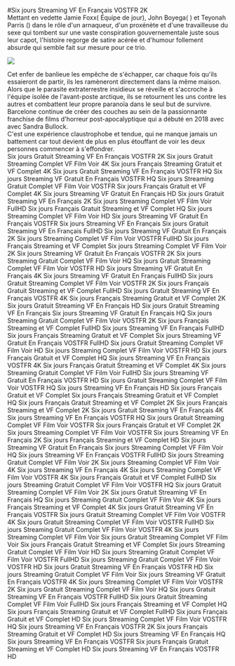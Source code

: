 #Six jours Streaming VF En Français VOSTFR 2K  
Mettant en vedette Jamie Foxx( Équipe de jour), John Boyega( ) et Teyonah Parris () dans le rôle d'un arnaqueur, d'un proxénète et d'une travailleuse du sexe qui tombent sur une vaste conspiration gouvernementale juste sous leur capot, l'histoire regorge de satire acérée et d'humour follement absurde qui semble fait sur mesure pour ce trio.  
  
[![](https://i.imgur.com/qSNzIqt.png)](https://movie.rssnews.media/RpkukQk.php)  
  
Cet enfer de banlieue les empêche de s'échapper, car chaque fois qu'ils essaieront de partir, ils les ramèneront directement dans la même maison.  
Alors que le parasite extraterrestre insidieux se réveille et s'accroche à l'équipe isolée de l'avant-poste arctique, ils se retournent les uns contre les autres et combattent leur propre paranoïa dans le seul but de survivre.  
 Barcelone continue de créer des couches au sein de la passionnante franchise de films d'horreur post-apocalyptique qui a débuté en 2018 avec  avec Sandra Bullock.  
C'est une expérience claustrophobe et tendue, qui ne manque jamais un battement car tout devient de plus en plus étouffant de voir les deux personnes commencer à s'effondrer.  
Six jours Gratuit Streaming VF En Français VOSTFR 2K
Six jours Gratuit Streaming Complet VF Film Voir 4K
Six jours Français Streaming Gratuit et VF Complet 4K
Six jours Gratuit Streaming VF En Français VOSTFR HQ
Six jours Streaming VF Gratuit En Français VOSTFR HQ
Six jours Streaming Gratuit Complet VF Film Voir VOSTFR
Six jours Français Gratuit et VF Complet 4K
Six jours Streaming VF Gratuit En Français HD
Six jours Gratuit Streaming VF En Français 2K
Six jours Streaming Complet VF Film Voir FullHD
Six jours Français Gratuit Streaming et VF Complet HQ
Six jours Streaming Complet VF Film Voir HD
Six jours Streaming VF Gratuit En Français VOSTFR
Six jours Streaming VF En Français
Six jours Gratuit Streaming VF En Français FullHD
Six jours Streaming VF Gratuit En Français 2K
Six jours Streaming Complet VF Film Voir VOSTFR FullHD
Six jours Français Streaming et VF Complet
Six jours Streaming Complet VF Film Voir 2K
Six jours Streaming VF Gratuit En Français VOSTFR 2K
Six jours Streaming Gratuit Complet VF Film Voir HQ
Six jours Gratuit Streaming Complet VF Film Voir VOSTFR HD
Six jours Streaming VF Gratuit En Français 4K
Six jours Streaming VF Gratuit En Français FullHD
Six jours Gratuit Streaming Complet VF Film Voir VOSTFR 2K
Six jours Français Gratuit Streaming et VF Complet FullHD
Six jours Gratuit Streaming VF En Français VOSTFR 4K
Six jours Français Streaming Gratuit et VF Complet 2K
Six jours Gratuit Streaming VF En Français HD
Six jours Gratuit Streaming VF En Français
Six jours Streaming VF Gratuit En Français HQ
Six jours Streaming Gratuit Complet VF Film Voir VOSTFR 2K
Six jours Français Streaming et VF Complet FullHD
Six jours Streaming VF En Français FullHD
Six jours Français Streaming Gratuit et VF Complet
Six jours Streaming VF Gratuit En Français VOSTFR FullHD
Six jours Gratuit Streaming Complet VF Film Voir HD
Six jours Streaming Complet VF Film Voir VOSTFR HD
Six jours Français Gratuit et VF Complet HQ
Six jours Streaming VF En Français VOSTFR 4K
Six jours Français Gratuit Streaming et VF Complet 4K
Six jours Streaming Gratuit Complet VF Film Voir FullHD
Six jours Streaming VF Gratuit En Français VOSTFR HD
Six jours Gratuit Streaming Complet VF Film Voir VOSTFR HQ
Six jours Streaming VF En Français HD
Six jours Français Gratuit et VF Complet
Six jours Français Streaming Gratuit et VF Complet HQ
Six jours Français Gratuit Streaming et VF Complet 2K
Six jours Français Streaming et VF Complet 2K
Six jours Gratuit Streaming VF En Français 4K
Six jours Streaming VF En Français VOSTFR HQ
Six jours Gratuit Streaming Complet VF Film Voir VOSTFR
Six jours Français Gratuit et VF Complet 2K
Six jours Streaming Complet VF Film Voir VOSTFR
Six jours Streaming VF En Français 2K
Six jours Français Streaming et VF Complet HD
Six jours Streaming VF Gratuit En Français
Six jours Streaming Complet VF Film Voir HQ
Six jours Streaming VF En Français VOSTFR FullHD
Six jours Streaming Gratuit Complet VF Film Voir 2K
Six jours Streaming Complet VF Film Voir 4K
Six jours Streaming VF En Français 4K
Six jours Streaming Complet VF Film Voir VOSTFR 4K
Six jours Français Gratuit et VF Complet FullHD
Six jours Streaming Gratuit Complet VF Film Voir VOSTFR HQ
Six jours Gratuit Streaming Complet VF Film Voir 2K
Six jours Gratuit Streaming VF En Français HQ
Six jours Streaming Gratuit Complet VF Film Voir 4K
Six jours Français Streaming et VF Complet 4K
Six jours Gratuit Streaming VF En Français VOSTFR
Six jours Gratuit Streaming Complet VF Film Voir VOSTFR 4K
Six jours Gratuit Streaming Complet VF Film Voir VOSTFR FullHD
Six jours Streaming Gratuit Complet VF Film Voir VOSTFR 4K
Six jours Streaming Complet VF Film Voir
Six jours Gratuit Streaming Complet VF Film Voir
Six jours Français Gratuit Streaming et VF Complet
Six jours Streaming Gratuit Complet VF Film Voir HD
Six jours Streaming Gratuit Complet VF Film Voir VOSTFR FullHD
Six jours Streaming Gratuit Complet VF Film Voir VOSTFR HD
Six jours Gratuit Streaming VF En Français VOSTFR HD
Six jours Streaming Gratuit Complet VF Film Voir
Six jours Streaming VF Gratuit En Français VOSTFR 4K
Six jours Streaming Complet VF Film Voir VOSTFR 2K
Six jours Gratuit Streaming Complet VF Film Voir HQ
Six jours Gratuit Streaming VF En Français VOSTFR FullHD
Six jours Gratuit Streaming Complet VF Film Voir FullHD
Six jours Français Streaming et VF Complet HQ
Six jours Français Streaming Gratuit et VF Complet FullHD
Six jours Français Gratuit et VF Complet HD
Six jours Streaming Complet VF Film Voir VOSTFR HQ
Six jours Streaming VF En Français VOSTFR 2K
Six jours Français Streaming Gratuit et VF Complet HD
Six jours Streaming VF En Français HQ
Six jours Streaming VF En Français VOSTFR
Six jours Français Gratuit Streaming et VF Complet HD
Six jours Streaming VF En Français VOSTFR HD
